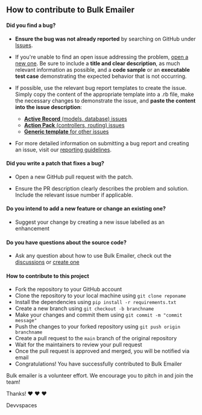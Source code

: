 
## How to contribute to Bulk Emailer

#### **Did you find a bug?**

* **Ensure the bug was not already reported** by searching on GitHub under [Issues](https://github.com/devvspaces/bulk_emailer/issues).

* If you're unable to find an open issue addressing the problem, [open a new one](https://github.com/devvspaces/bulk_emailer/issues/new). Be sure to include a **title and clear description**, as much relevant information as possible, and a **code sample** or an **executable test case** demonstrating the expected behavior that is not occurring.

* If possible, use the relevant bug report templates to create the issue. Simply copy the content of the appropriate template into a .rb file, make the necessary changes to demonstrate the issue, and **paste the content into the issue description**:
  * [**Active Record** (models, database) issues](https://github.com/rails/rails/blob/main/guides/bug_report_templates/active_record_main.rb)
  * [**Action Pack** (controllers, routing) issues](https://github.com/rails/rails/blob/main/guides/bug_report_templates/action_controller_main.rb)
  * [**Generic template** for other issues](https://github.com/rails/rails/blob/main/guides/bug_report_templates/generic_main.rb)

* For more detailed information on submitting a bug report and creating an issue, visit our [reporting guidelines](https://edgeguides.rubyonrails.org/contributing_to_ruby_on_rails.html#reporting-an-issue).

#### **Did you write a patch that fixes a bug?**

* Open a new GitHub pull request with the patch.

* Ensure the PR description clearly describes the problem and solution. Include the relevant issue number if applicable.

#### **Do you intend to add a new feature or change an existing one?**

* Suggest your change by creating a new issue labelled as an enhancement

#### **Do you have questions about the source code?**

* Ask any question about how to use Bulk Emailer, check out the [discussions](https://github.com/devvspaces/bulk_emailer/discussions/) or [create one](https://github.com/devvspaces/bulk_emailer/discussions/new)

#### **How to contribute to this project**

* Fork the repository to your GitHub account
* Clone the repository to your local machine using `git clone reponame`
* Install the dependencies using `pip install -r requirements.txt`
* Create a new branch using `git checkout -b branchname`
* Make your changes and commit them using `git commit -m "commit message"`
* Push the changes to your forked repository using `git push origin branchname`
* Create a pull request to the `main` branch of the original repository
* Wait for the maintainers to review your pull request
* Once the pull request is approved and merged, you will be notified via email
* Congratulations! You have successfully contributed to Bulk Emailer

Bulk emailer is a volunteer effort. We encourage you to pitch in and join the team!

Thanks! :heart: :heart: :heart:

Devvspaces
